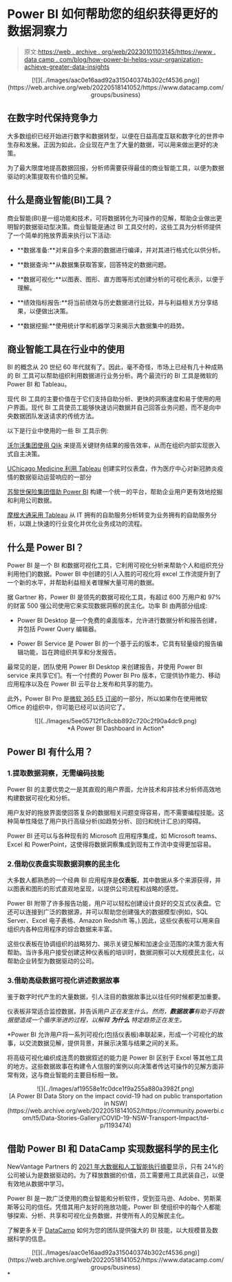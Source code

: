 # Power BI 如何帮助您的组织获得更好的数据洞察力

> 原文:[https://web . archive . org/web/20230101103145/https://www . data camp . com/blog/how-power-bi-helps-your-organization-achieve-greater-data-insights](https://web.archive.org/web/20230101103145/https://www.datacamp.com/blog/how-power-bi-helps-your-organization-achieve-greater-data-insights)

<center>[![](../Images/aac0e16aad92a315040374b302cf4536.png)](https://web.archive.org/web/20220518141052/https://www.datacamp.com/groups/business)</center>

## 在数字时代保持竞争力

大多数组织已经开始进行数字和数据转型，以便在日益高度互联和数字化的世界中生存和发展。正因为如此，企业现在产生了大量的数据，可以用来做出更好的决策。

为了最大限度地提高数据回报，分析师需要获得最佳的商业智能工具，以便为数据驱动的决策提取有价值的见解。

## 什么是商业智能(BI)工具？

商业智能(BI)是一组功能和技术，可将数据转化为可操作的见解，帮助企业做出更明智的数据驱动型决策。商业智能是通过 BI 工具交付的，这些工具为分析师提供了一个简单的拖放界面来执行以下活动:

*   **数据准备:**对来自多个来源的数据进行编译，并对其进行格式化以供分析。

*   **数据查询:**从数据集获取答案，回答特定的数据问题。

*   **数据可视化:**以图表、图形、直方图等形式创建分析的可视化表示，以便于理解。

*   **绩效指标报告:**将当前绩效与历史数据进行比较，并与利益相关方分享结果，以便做出决策。

*   **数据挖掘:**使用统计学和机器学习来揭示大数据集中的趋势。

## 商业智能工具在行业中的使用

BI 的概念从 20 世纪 60 年代就有了。因此，毫不奇怪，市场上已经有几十种成熟的 BI 工具可以帮助组织利用数据进行业务分析。两个最流行的 BI 工具是微软的 Power BI 和 Tableau。

现代 BI 工具的主要价值在于它们支持自助分析、更快的洞察速度和易于使用的用户界面。现代 BI 工具使员工能够快速访问数据并自己回答业务问题，而不是向中央数据团队发送请求的传统方法。

以下是行业中使用的一些 BI 工具示例:

[沃尔沃集团使用 Qlik](https://web.archive.org/web/20220518141052/https://www.qlik.com/us/resource-library/volvo-groups-journey-to-data-adoption-and-collaboration-with-qlik) 来提高关键财务结果的报告效率，从而在组织内部实现嵌入式自主决策。

[UChicago Medicine 利用 Tableau](https://web.archive.org/web/20220518141052/https://www.tableau.com/solutions/customer/uchicago-medicines-data-driven-response-covid-19) 创建实时仪表盘，作为医疗中心对新冠肺炎疫情的数据驱动运营响应的一部分

[苏黎世保险集团借助 Power BI](https://web.archive.org/web/20220518141052/https://customers.microsoft.com/en-us/story/854431-zurich-insurance-azure-power-bi) 构建一个统一的平台，帮助企业用户更有效地挖掘和利用公司数据。

[摩根大通采用 Tableau](https://web.archive.org/web/20220518141052/https://www.tableau.com/solutions/customer/jpmorgan-chase-chooses-tableau-enable-self-service-analytics-keeping-rapid) 从 IT 拥有的自助服务分析转变为业务拥有的自助服务分析，以跟上快速的行业变化并优化业务成功的流程。

## 什么是 Power BI？

Power BI 是一个 BI 和数据可视化工具，它利用可视化分析来帮助个人和组织充分利用他们的数据。Power BI 中创建的引人入胜的可视化将 excel 工作流提升到了一个新的水平，并帮助利益相关者理解大量可用的数据。

据 Gartner 称，Power BI 是领先的数据可视化工具，有超过 600 万用户和 97%的财富 500 强公司使用它来实现数据洞察的民主化。功率 BI 由两部分组成:

*   Power BI Desktop 是一个免费的桌面版本，允许进行数据分析和报告创建，并包括 Power Query 编辑器。

*   Power BI Service 是 Power BI 的一个基于云的版本，它具有轻量级的报告编辑功能，旨在跨组织共享和分发报告。

最常见的是，团队使用 Power BI Desktop 来创建报告，并使用 Power BI service 来共享它们。有一个付费的 Power BI Pro 版本，它提供协作能力、移动应用程序以及在 Power BI 云平台上发布和共享的能力。

此外，Power BI Pro 是[微软 365 E5 订阅](https://web.archive.org/web/20220518141052/https://www.microsoft.com/en/microsoft-365/enterprise/e5?rtc=1&activetab=pivot%3Aoverviewtab&market=af)的一部分，所以如果你在使用微软 Office 的组织中，你可能已经可以访问它了。

<center>![](../Images/5ee05712f1c8cbb892c720c2f90a4dc9.png)</center>

<center>*A Power BI Dashboard in Action*</center>

## Power BI 有什么用？

### 1.提取数据洞察，无需编码技能

Power BI 的主要优势之一是其直观的用户界面，允许技术和非技术分析师高效地构建数据可视化和分析。

用户友好的拖放界面使回答复杂的数据相关问题变得容易，而不需要编程技能。这种简单性降低了用户执行高级分析(如趋势分析、回归和统计汇总)的障碍。

Power BI 还可以与各种现有的 Microsoft 应用程序集成，如 Microsoft teams、Excel 和 PowerPoint，这使得将数据洞察集成到现有工作流中变得更加容易。

### 2.借助仪表盘实现数据洞察的民主化

大多数人都熟悉的一个经典 BI 应用程序是**仪表板**，其中数据从多个来源获得，并以图表和图形的形式直观地呈现，以提供公司流程和战略的感觉。

Power BI 附带了许多报告功能，用户可以轻松创建设计良好的交互式仪表盘。它还可以连接到广泛的数据源，并可以帮助您创建强大的数据模型(例如，SQL Server、Excel 电子表格、Amazon Redshift 等。).因此，这些仪表板可以用来自组织内各种应用程序的综合数据来丰富。

这些仪表板在协调组织的战略努力、揭示关键见解和加速企业范围的决策方面大有帮助。当许多用户接受创建这种仪表板的培训时，数据洞察可以大规模民主化，以帮助企业转型为数据驱动的公司。

### 3.借助高级数据可视化讲述数据故事

鉴于数字时代产生的大量数据，引人注目的数据故事比以往任何时候都更加重要。

仪表板非常适合监控数据，并告诉用户*正在发生什么。然而，**数据故事**有助于将数据塑造成一个循序渐进的过程，以解释 ***为什么*** 特定趋势正在发生。*

 *Power BI 允许用户将一系列可视化(包括仪表板)串联起来，形成一个可视化的故事，以交流数据见解，提供背景，并展示决策与结果之间的关系。

将高级可视化编织成连贯的数据叙述的能力是 Power BI 区别于 Excel 等其他工具的地方。这些数据故事在构建令人信服的案例以向决策者传达可操作的见解方面非常有效，这与商业智能的主要目标相一致。

<center>![](../Images/af19558e1fc0dce1f9a255a880a3982f.png)</center>

<center>[A Power BI Data Story on the impact covid-19 had on public transportation in NSW](https://web.archive.org/web/20220518141052/https://community.powerbi.com/t5/Data-Stories-Gallery/COVID-19-NSW-Transport-Impact/td-p/1193474)</center>

## 借助 Power BI 和 DataCamp 实现数据科学的民主化

NewVantage Partners 的 [2021 年大数据和人工智能执行摘要](https://web.archive.org/web/20220518141052/https://www.newvantage.com/thoughtleadership)显示，只有 24%的公司被认为是数据驱动的。为了释放数据的价值，员工需要用工具武装自己，以便有效地从数据中学习。

Power BI 是一款广泛使用的商业智能和分析软件，受到亚马逊、Adobe、劳斯莱斯等公司的信任。凭借其用户友好的拖放功能，Power BI 使组织中的每个人都能够探索、分析、共享和可视化业务数据，并使所有人的见解民主化。

了解更多关于 [DataCamp](https://web.archive.org/web/20220518141052/https://www.datacamp.com/discover/power-bi-essential-training?utm_source=fb_paid&utm_medium=cpc&utm_campaign=Prospecting&utm_term=prospecting&utm_content=powerBI) 如何为您的团队提供强大的 BI 技能，以大规模普及数据科学的信息。

<center>[![](../Images/aac0e16aad92a315040374b302cf4536.png)](https://web.archive.org/web/20220518141052/https://www.datacamp.com/groups/business)</center>*